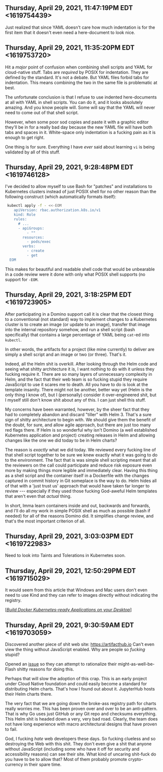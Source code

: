 ## Thursday, April 29, 2021, 11:47:19PM EDT <1619754439>

Just realized that since YAML doesn't care how much indentation is for
the first item that it doesn't even need a here-document to look nice.

## Thursday, April 29, 2021, 11:35:20PM EDT <1619753720>

Hit a *major* point of confusion when combining shell scripts and YAML
for cloud-native stuff. Tabs are *required* by POSIX for indentation.
They are defined by the standard. It's not a debate. But YAML files
forbid tabs for indentation. This means combining the two in the same
file is problematic at best.

The unfortunate conclusion is that I refuse to use indented
here-documents at all with YAML in shell scripts. You can do it, and it
looks absolutely amazing. And you know people will. Some will say
that the YAML will never need to come out of that shell script. 

However, when some poor sod copies and paste it with a graphic editor
they'll be in for a really bad day because the new YAML file will have
both tabs and spaces in it. White-space only indentation is a fucking
pain as it is enough to get right.

One thing is for sure. Everything I have *ever* said about learning `vi`
is being validated by all of this stuff.

## Thursday, April 29, 2021, 9:28:48PM EDT <1619746128>

I've decided to allow myself to use Bash for "patches" and installations
to Kubernetes clusters instead of just POSIX shell for no other reason
than the following construct (which automatically formats itself):

```bash
 kubectl apply -f - <<-EOM
    apiVersion: rbac.authorization.k8s.io/v1
    kind: Role
    rules:
      # ...
      - apiGroups:
          - ""
        resources:
          - pods/exec
        verbs:
          - create
          - get
  EOM
```

This makes for beautiful and readable shell code that would be unbearable in a code review were it done with only what POSIX shell supports (no support for `-EOM`.

## Thursday, April 29, 2021, 3:18:25PM EDT <1619723905>

After participating in a Domino support call it is clear that the
closest thing to a conventional (not standard) way to implement changes
to a Kubernetes cluster is to create an image (or update to an image),
transfer that image into the internal repository somehow, and run a
shell script (bash specifically) that contains a large percentage of
YAML being `cat`-ed into `kubectl`. 

In other words, the artifacts for a project (like mine currently) to
deliver are simply a shell script and an image or two (or three). That's
it.

Indeed, all the Helm shit is overkill. After looking through the Helm
code and seeing what shitty architecture it is, I want nothing to do
with it unless they fucking require it. There are so many layers of
unnecessary complexity in Helm, and the fact that their web team is so
fucking stupid they require JavaScript to use it scares me to death. All
you have to do is look at the template insanity. There might not be
another, better way yet (Helm is the only thing I know of), but I
(personally) consider it over-engineered shit, but I myself still don't
know shit about any of this. I can just shell this stuff.

My concerns have been warranted, however, by the sheer fact that they
had to completely abandon and discard "tiller" with Helm 3. That's a
sure sign of shitty architecture to begin with. We should give them the
benefit of the doubt, for sure, and allow agile approach, but there are
just too many red flags there. If Helm is so wonderful why isn't Domino
(a well established Kubernetes application and project) creating
releases in Helm and allowing changes like the one we did today to be in
Helm charts?

The reason is *exactly* what we did today. We reviewed every fucking
line of that shell script together to be sure we knew exactly what it
was going to do to the environment. The fact that is was simple shell
scripting meant that all the reviewers on the call could participate and
reduce risk exposure even more by making things more legible and
immediately clear. Having this thing as a shell script and the container
itself in a Dockerfile with the changes captured in commit history in
Git someplace is the way to do. Helm hides all of that with a 'just
trust us' approach that would have taken far longer to review ---
especially if they used those fucking God-aweful Helm templates that
aren't even that *actual* thing.

In short, Imma learn containers inside and out, backwards and forwards,
and I'll do all my work in simple POSIX shell as much as possible (bash
if needed) for all of the reasons Domino did. It simplifies change
review, and that's the most important criterion of all.

## Thursday, April 29, 2021, 3:03:03PM EDT <1619722983>

Need to look into Taints and Tolerations in Kubernetes soon.

## Thursday, April 29, 2021, 12:50:29PM EDT <1619715029>

It would seem from this article that Windows and Mac users don't even
need to use Kind and they can refer to images directly without
indicating the registry.

[[*Build Docker Kubernetes-ready Applications on your Desktop*]](https://www.docker.com/products/kubernetes)

## Thursday, April 29, 2021, 9:30:59AM EDT <1619703059>

Discovered another piece of shit web site: <https://artifacthub.io>
Can't even view the thing without JavaScript enabled. Why are people so
*fucking* stupid?

Opened an [issue] so they can attempt to rationalize their
might-as-well-be-Flash shitty reasons for doing this. 

[issue]: <https://github.com/artifacthub/hub/issues/1284>

Perhaps that will slow the adoption of this crap. This is an early
project under Cloud Native foundation and could easily become a standard
for distributing Helm charts. That's how I found out about it.
JupyterHub hosts their Helm charts there.

The very fact that we are going down the broke-ass registry path for
charts really worries me. This has been proven over and over to be an
anti-pattern. That is why Go uses just GitHub or any Git repo and
checksums everything. This Helm shit is headed down a very, very bad
road. Clearly, the team does not have long experience with macro
architectural designs that have proven to fail.

God, I fucking *hate* web developers these days. So fucking clueless and
so destroying the Web with this shit. They don't even give a shit that
anyone without JavaScript (including some who have it off for security
and accessibility reasons) can see their site. What kind of uncaring
shit-fuck do you have to be to allow that? Most of them probably promote
crypto-currency in their spare time.

